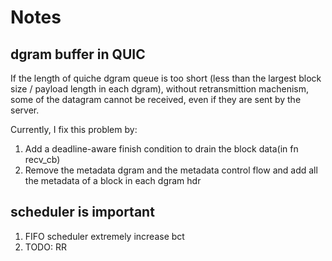 # Notes

## dgram buffer in QUIC

If the length of quiche dgram queue is too short (less than the largest block size / payload length in each dgram), without retransmittion machenism, some of the datagram cannot be received, even if they are sent by the server.

Currently, I fix this problem by:

1. Add a deadline-aware finish condition to drain the block data(in fn recv_cb)
2. Remove the metadata dgram and the metadata control flow and add all the metadata of a block in each dgram hdr

## scheduler is important

1. FIFO scheduler extremely increase bct
2. TODO: RR